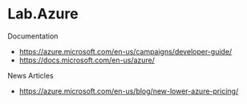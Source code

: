 # Lab.Azure


Documentation
* https://azure.microsoft.com/en-us/campaigns/developer-guide/
* https://docs.microsoft.com/en-us/azure/


News Articles
* https://azure.microsoft.com/en-us/blog/new-lower-azure-pricing/


